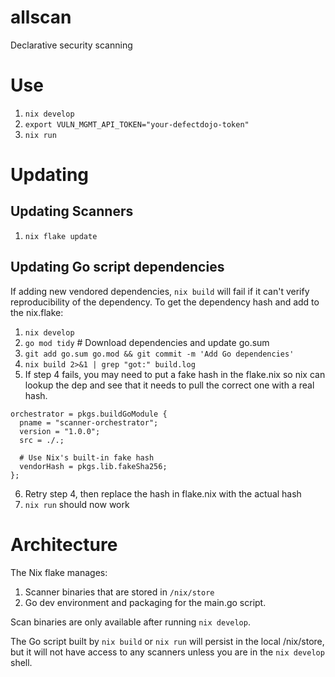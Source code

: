 # allscan
Declarative security scanning

# Use
1. `nix develop`
2. `export VULN_MGMT_API_TOKEN="your-defectdojo-token"`
3. `nix run`

# Updating
## Updating Scanners
1. `nix flake update`
## Updating Go script dependencies
If adding new vendored dependencies, `nix build` will fail if it can't verify
reproducibility of the dependency. To get the dependency hash and add to the
nix.flake:
1. `nix develop`
2. `go mod tidy`  # Download dependencies and update go.sum
3. `git add go.sum go.mod && git commit -m 'Add Go dependencies'`
4. `nix build 2>&1 | grep "got:" build.log`
5. If step 4 fails, you may need to put a fake hash in the flake.nix so nix
   can lookup the dep and see that it needs to pull the correct one with a
   real hash.

```
orchestrator = pkgs.buildGoModule {
  pname = "scanner-orchestrator";
  version = "1.0.0";
  src = ./.;
  
  # Use Nix's built-in fake hash
  vendorHash = pkgs.lib.fakeSha256;
};
```
6. Retry step 4, then replace the hash in flake.nix with the actual hash
7. `nix run` should now work

# Architecture
The Nix flake manages:
1. Scanner binaries that are stored in `/nix/store`
2. Go dev environment and packaging for the main.go script.

Scan binaries are only available after running `nix develop`.

The Go script built by `nix build` or `nix run` will persist in the local
/nix/store, but it will not have access to any scanners unless you are in the
`nix develop` shell.
